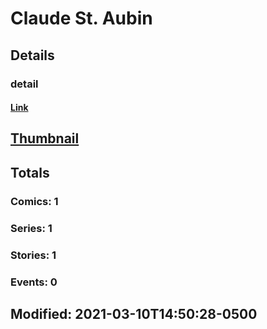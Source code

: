 # Claude St. Aubin 
## Details
### detail
#### [Link](http://marvel.com/comics/creators/14190/claude_st_aubin?utm_campaign=apiRef&utm_source=225578a89fc76f3d20fbffda5d17a88d)
## [Thumbnail](http://i.annihil.us/u/prod/marvel/i/mg/b/40/image_not_available.jpg)
## Totals
### Comics: 1
### Series: 1
### Stories: 1
### Events: 0
## Modified: 2021-03-10T14:50:28-0500